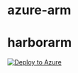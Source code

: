 # azure-arm
# harborarm
[![Deploy to Azure](https://aka.ms/deploytoazurebutton)](https://portal.azure.com/#create/Microsoft.Template/uri/https%3A%2F%2Fraw.githubusercontent.com%2FSpringStorm5%2Fharborarm%2Fmain%2FmainTemplate.json/createUIDefinitionUri/https%3A%2F%2Fraw.githubusercontent.com%2FSpringStorm5%2Fharborarm%2Fmain%2FcreateUiDefinition.json)
